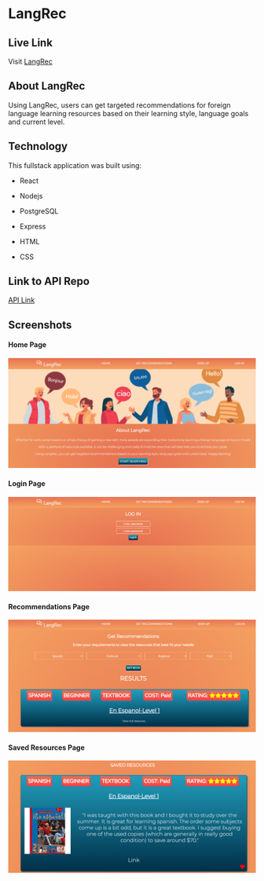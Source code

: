 # LangRec

## Live Link

Visit [LangRec](https://langrec-app.vercel.app/)

## About LangRec

Using LangRec, users can get targeted recommendations for foreign language learning resources based on their learning style, language goals and current level.

## Technology

This fullstack application was built using:

- React

- Nodejs

- PostgreSQL

- Express

- HTML

- CSS

## Link to API Repo

[API Link](https://github.com/julialj95/langrec-api)

## Screenshots

#### Home Page

![Homepage](src/images/homepage.png)

#### Login Page

![Login](src/images/login.png)

#### Recommendations Page

![Recs](src/images/recspage.png)

#### Saved Resources Page

![Saved Resources](src/images/savedresource.png)
